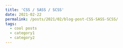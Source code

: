 ```yaml
---
title: 'CSS / SASS / SCSS'
date: 2021-02-22
permalink: /posts/2021/02/blog-post-CSS-SASS-SCSS/
tags:
  - cool posts
  - category1
  - category2
---
```


